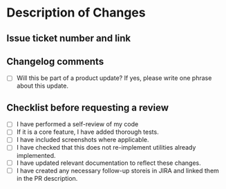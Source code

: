 # Description of Changes

## Issue ticket number and link

## Changelog comments

- [ ] Will this be part of a product update? If yes, please write one phrase about this update.

## Checklist before requesting a review

- [ ] I have performed a self-review of my code
- [ ] If it is a core feature, I have added thorough tests.
- [ ] I have included screenshots where applicable.
- [ ] I have checked that this does not re-implement utilities already implemented.
- [ ] I have updated relevant documentation to reflect these changes.
- [ ] I have created any necessary follow-up storeis in JIRA and linked them in the PR description.
